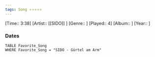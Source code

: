 ```yaml
---
tags: Song ⭐⭐⭐⭐⭐ 
---
```

[Time:: 3:38]
[Artist:: [[SIDO]] ]
[Genre:: ]
[Played:: 4]
[Album:: ]
[Year:: ]
### Dates
````dataview
TABLE Favorite_Song
WHERE Favorite_Song = "SIDO - Gürtel am Arm"
````